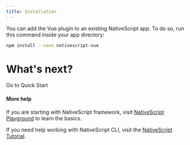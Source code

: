 ```yaml
---
title: Installation
---
```


You can add the Vue plugin to an existing NativeScript app. 
To do so, run this command inside your app directory:

```sh
npm install --save nativescript-vue
```

# What's next?

<a router-link="/quick-start" class="docute-button docute-button-success">
    Go to Quick Start
</a>

#### More help

If you are starting with NativeScript framework, visit [NativeScript Playground](https://play.nativescript.org) to learn the basics.

If you need help working with NativeScript CLI, visit the [NativeScript Tutorial](https://docs.nativescript.org/tutorial/chapter-1#11-creating-apps).
